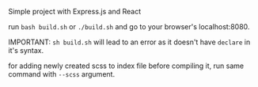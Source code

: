 Simple project with Express.js and React

run `bash build.sh` or `./build.sh` and go to your browser's localhost:8080.

IMPORTANT: `sh build.sh` will lead to an error as it doesn't have `declare` in it's syntax.

for adding newly created scss to index file before compiling it, run same command with `--scss` argument.
